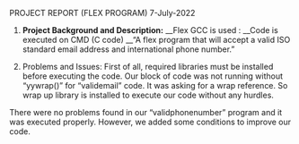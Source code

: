 PROJECT REPORT
(FLEX PROGRAM)
7-July-2022

1.	**Project Background and Description:**
__Flex GCC is used : 
__Code is executed on CMD (C code)
__“A flex program that will accept a valid ISO standard email address and international phone number.”

2. Problems and Issues:
First of all, required libraries must be installed before executing the code. Our block of code was not running without “yywrap()” for “validemail” code. 
It was asking for a wrap reference. So wrap up library is installed to execute our code without any hurdles.

There were no problems found in our “validphonenumber” program and it was executed properly. However, we added some conditions to improve our code.


